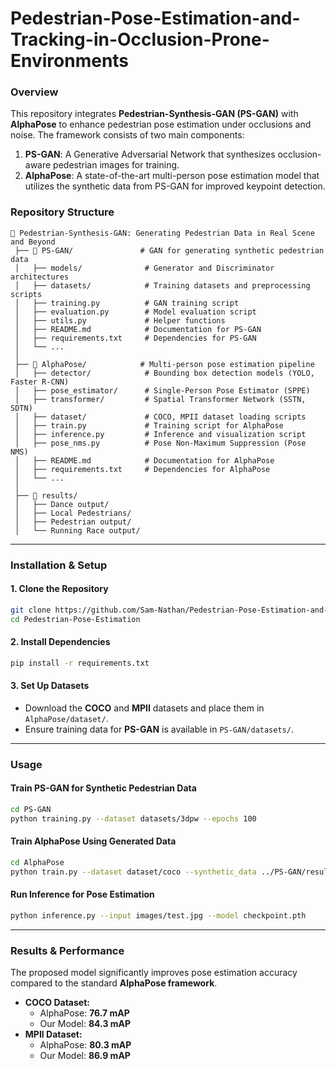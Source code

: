 # Pedestrian-Pose-Estimation-and-Tracking-in-Occlusion-Prone-Environments 

### **Overview**  
This repository integrates **Pedestrian-Synthesis-GAN (PS-GAN)** with **AlphaPose** to enhance pedestrian pose estimation under occlusions and noise. The framework consists of two main components:  
1. **PS-GAN**: A Generative Adversarial Network that synthesizes occlusion-aware pedestrian images for training.  
2. **AlphaPose**: A state-of-the-art multi-person pose estimation model that utilizes the synthetic data from PS-GAN for improved keypoint detection.  

### **Repository Structure**  
```
📂 Pedestrian-Synthesis-GAN: Generating Pedestrian Data in Real Scene and Beyond  
 ├── 📂 PS-GAN/               # GAN for generating synthetic pedestrian data  
 │   ├── models/              # Generator and Discriminator architectures  
 │   ├── datasets/            # Training datasets and preprocessing scripts  
 │   ├── training.py          # GAN training script  
 │   ├── evaluation.py        # Model evaluation script  
 │   ├── utils.py             # Helper functions  
 │   ├── README.md            # Documentation for PS-GAN  
 │   ├── requirements.txt     # Dependencies for PS-GAN  
 │   └── ...  
 │  
 ├── 📂 AlphaPose/            # Multi-person pose estimation pipeline  
 │   ├── detector/            # Bounding box detection models (YOLO, Faster R-CNN)  
 │   ├── pose_estimator/      # Single-Person Pose Estimator (SPPE)  
 │   ├── transformer/         # Spatial Transformer Network (SSTN, SDTN)  
 │   ├── dataset/             # COCO, MPII dataset loading scripts  
 │   ├── train.py             # Training script for AlphaPose  
 │   ├── inference.py         # Inference and visualization script  
 │   ├── pose_nms.py          # Pose Non-Maximum Suppression (Pose NMS)  
 │   ├── README.md            # Documentation for AlphaPose  
 │   ├── requirements.txt     # Dependencies for AlphaPose  
 │   └── ...  
 │  
 ├── 📂 results/              
 │   ├── Dance output/               
 │   ├── Local Pedestrians/              
 │   ├── Pedestrian output/ 
 │   └── Running Race output/
```

---

### **Installation & Setup**  
#### **1. Clone the Repository**  
```bash
git clone https://github.com/Sam-Nathan/Pedestrian-Pose-Estimation-and-Tracking-in-Occlusion-Prone-Environments.git
cd Pedestrian-Pose-Estimation
```

#### **2. Install Dependencies**  
```bash
pip install -r requirements.txt
```

#### **3. Set Up Datasets**  
- Download the **COCO** and **MPII** datasets and place them in `AlphaPose/dataset/`.  
- Ensure training data for **PS-GAN** is available in `PS-GAN/datasets/`.  

---

### **Usage**  
#### **Train PS-GAN for Synthetic Pedestrian Data**  
```bash
cd PS-GAN
python training.py --dataset datasets/3dpw --epochs 100
```

#### **Train AlphaPose Using Generated Data**  
```bash
cd AlphaPose
python train.py --dataset dataset/coco --synthetic_data ../PS-GAN/results/
```

#### **Run Inference for Pose Estimation**  
```bash
python inference.py --input images/test.jpg --model checkpoint.pth
```

---

### **Results & Performance**  
The proposed model significantly improves pose estimation accuracy compared to the standard **AlphaPose framework**.  
- **COCO Dataset:**  
  - AlphaPose: **76.7 mAP**  
  - Our Model: **84.3 mAP**  
- **MPII Dataset:**  
  - AlphaPose: **80.3 mAP**  
  - Our Model: **86.9 mAP**  
